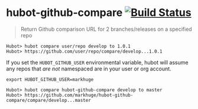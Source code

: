 hubot-github-compare [![Build Status](https://travis-ci.org/markhuge/hubot-github-compare.svg?branch=master)](https://travis-ci.org/markhuge/hubot-github-compare)
====================

> Return Github comparison URL for 2 branches/releases on a specified repo

```
Hubot> hubot compare user/repo develop to 1.0.1
Hubot> https://github.com/user/repo/compare/develop...1.0.1
```

If you set the `HUBOT_GITHUB_USER` environmental variable, hubot will assume any repos that *are not* namespaced are in your user or org account.

`export HUBOT_GITHUB_USER=markhuge`

```
Hubot> hubot compare hubot-github-compare develop to master
Hubot> https://github.com/markhuge/hubot-github-compare/compare/develop...master
```
